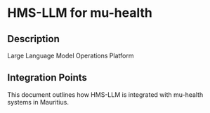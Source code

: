 # HMS-LLM for mu-health

## Description

Large Language Model Operations Platform

## Integration Points

This document outlines how HMS-LLM is integrated with mu-health systems in Mauritius.

